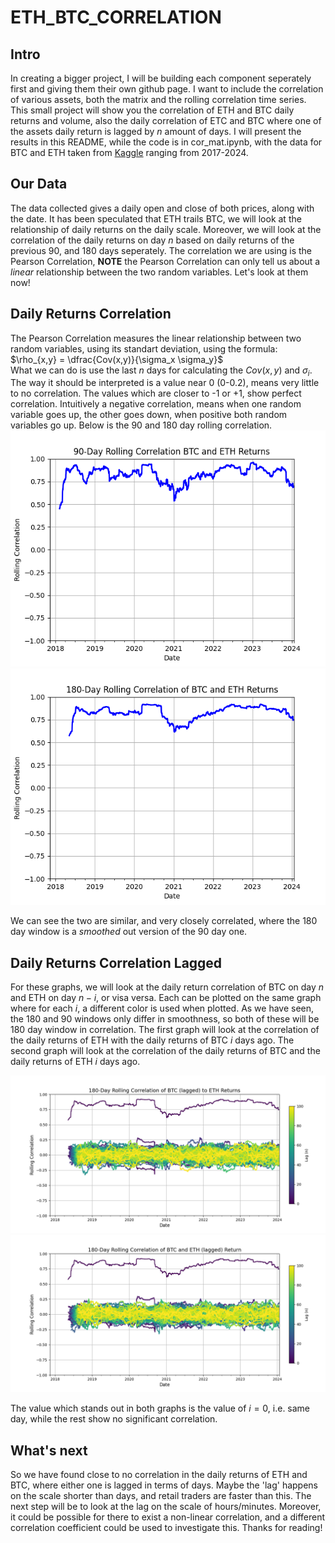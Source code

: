 # ETH_BTC_CORRELATION

## Intro

In creating a bigger project, I will be building each component seperately first and giving them their own github page. I want to include the correlation of various assets, both the matrix and the rolling correlation time series. This small project will show you the correlation of ETH and BTC daily returns and volume, also the daily correlation of ETC and BTC where one of the assets daily return is lagged by $n$ amount of days. I will present the results in this README, while the code is in cor_mat.ipynb, with the data for BTC and ETH taken from [Kaggle][1] ranging from 2017-2024.

## Our Data

The data collected gives a daily open and close of both prices, along with the date. It has been speculated that ETH trails BTC, we will look at the relationship of daily returns on the daily scale. Moreover, we will look at the correlation of the daily returns on day $n$ based on daily returns of the previous 90, and 180 days seperately. The correlation we are using is the Pearson Correlation, **NOTE** the Pearson Correlation can only tell us about a *linear* relationship between the two random variables. Let's look at them now!

## Daily Returns Correlation

The Pearson Correlation measures the linear relationship between two random variables, using its standart deviation, using the formula:\
$\rho_{x,y} = \dfrac{Cov(x,y)}{\sigma_x \sigma_y}$\
What we can do is use the last $n$ days for calculating the $Cov(x,y)$ and $\sigma_i$. The way it should be interpreted is a value near 0 (0-0.2), means very little to no correlation. The values which are closer to -1 or +1, show perfect correlation. Intuitively a negative correlation, means when one random variable goes up, the other goes down, when positive both random variables go up. Below is the 90 and 180 day rolling correlation.\
![90 Day Rolling Correlation](90-Day_Rolling_Correlation_BTC_and_ETH_Returns.png)
![180 Day Rolling Correlation](180-Day_Rolling_Correlation_of_BTC_and_ETH_Returns.png)

We can see the two are similar, and very closely correlated, where the 180 day window is a *smoothed* out version of the 90 day one.

## Daily Returns Correlation Lagged

For these graphs, we will look at the daily return correlation of BTC on day $n$ and ETH on day $n-i$, or visa versa. Each can be plotted on the same graph where for each $i$, a different color is used when plotted. As we have seen, the 180 and 90 windows only differ in smoothness, so both of these will be 180 day window in correlation. The first graph will look at the correlation of the daily returns of ETH with the daily returns of BTC $i$ days ago. The second graph will look at the correlation of the daily returns of BTC and the daily returns of ETH $i$ days ago.

![90 Day Rolling Correlation](180-Day_Rolling_Correlation_of_BTC_(lagged)_to_ETH_Returns.png)
![180 Day Rolling Correlation](180-Day_Rolling_Correlation_of_BTC_and_ETH_(lagged)_Return.png)

The value which stands out in both graphs is the value of $i=0$, i.e. same day, while the rest show no significant correlation.

## What's next

So we have found close to no correlation in the daily returns of ETH and BTC, where either one is lagged in terms of days. Maybe the 'lag' happens on the scale shorter than days, and retail traders are faster than this. The next step will be to look at the lag on the scale of hours/minutes. Moreover, it could be possible for there to exist a non-linear correlation, and a different correlation coefficient could be used to investigate this. Thanks for reading!

[1]:https://www.kaggle.com/datasets/kapturovalexander/bitcoin-and-ethereum-prices-from-start-to-2023?select=ETH-USD+%2801-05.2024%29.csv "Kaggle"
